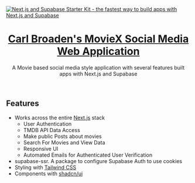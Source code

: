 <a href="https://demo-nextjs-with-supabase.vercel.app/">
  <img alt="Next.js and Supabase Starter Kit - the fastest way to build apps with Next.js and Supabase" src="https://demo-nextjs-with-supabase.vercel.app/opengraph-image.png">
  <h1 align="center">Carl Broaden's MovieX Social Media Web Application</h1>
</a>

<p align="center">
 A Movie based social media style application with several features built apps with Next.js and Supabase
</p>
<br/>

## Features

- Works across the entire [Next.js](https://nextjs.org) stack
  - User Authentication
  - TMDB API Data Access
  - Make public Posts about movies
  - Search For Movies and View Data
  - Responsive UI
  - Automated Emails for Authenticated User Verification
- supabase-ssr. A package to configure Supabase Auth to use cookies
- Styling with [Tailwind CSS](https://tailwindcss.com)
- Components with [shadcn/ui](https://ui.shadcn.com/)



